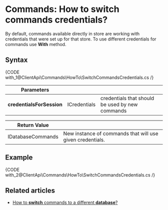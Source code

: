 # Commands: How to switch commands credentials?

By default, commands available directly in store are working with credentials that were set up for that store. To use different credentials for commands use **With** method.

## Syntax

{CODE with_1@ClientApi\Commands\HowTo\SwitchCommandsCredentials.cs /}

| Parameters | | |
| ------------- | ------------- | ----- |
| **credentialsForSession** | ICredentials | credentials that should be used by new commands |

| Return Value | |
| ------------- | ----- |
| IDatabaseCommands | New instance of commands that will use given credentials. |

## Example

{CODE with_2@ClientApi\Commands\HowTo\SwitchCommandsCredentials.cs /}

## Related articles

- [How to **switch** commands to a different **database**?](../../../client-api/commands/how-to/switch-commands-to-a-different-database)   
